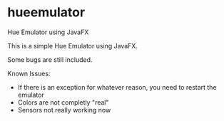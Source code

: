 # hueemulator
Hue Emulator using JavaFX 

This is a simple Hue Emulator using JavaFX.

Some bugs are still included. 

Known Issues:
- If there is an exception for whatever reason, you need to restart the emulator
- Colors are not completly "real"
- Sensors not really working now
